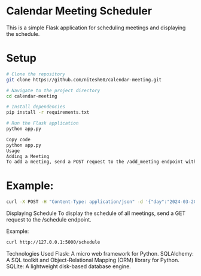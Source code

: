 # Calendar Meeting Scheduler
This is a simple Flask application for scheduling meetings and displaying the schedule.

# Setup

```bash
# Clone the repository
git clone https://github.com/nitesh60/calendar-meeting.git

# Navigate to the project directory
cd calendar-meeting

# Install dependencies
pip install -r requirements.txt

# Run the Flask application
python app.py
```

```bash
Copy code
python app.py
Usage
Adding a Meeting
To add a meeting, send a POST request to the /add_meeting endpoint with the meeting details in JSON format.
```
# Example:

```bash
curl -X POST -H "Content-Type: application/json" -d '{"day":"2024-03-20", "start_time":"09:00", "end_time":"10:00", "attendees":["John", "Alice"]}' http://127.0.0.1:5000/add_meeting
```
Displaying Schedule
To display the schedule of all meetings, send a GET request to the /schedule endpoint.

Example:

```bash
curl http://127.0.0.1:5000/schedule
```
Technologies Used
Flask: A micro web framework for Python.
SQLAlchemy: A SQL toolkit and Object-Relational Mapping (ORM) library for Python.
SQLite: A lightweight disk-based database engine.

